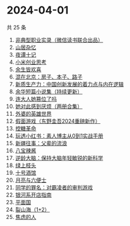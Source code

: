 # 2024-04-01

共 25 条

<!-- BEGIN WEREAD -->
<!-- 最后更新时间 2024-04-01 12:01:04 +0800 -->
1. [非典型职业实录（微信读书联合出品）](https://weread.qq.com/web/bookDetail/16732b90813ab8a30g013885)
1. [山居杂忆](https://weread.qq.com/web/bookDetail/90432270813ab8a7eg018ba7)
1. [夜谭十记](https://weread.qq.com/web/bookDetail/a13329c072288eb1a13b79a)
1. [小米创业思考](https://weread.qq.com/web/bookDetail/43832a10813ab703dg011c78)
1. [余生皆欢喜](https://weread.qq.com/web/bookDetail/2fc32ac0813ab8a55g015afe)
1. [混在北京：房子、本子、路子](https://weread.qq.com/web/bookDetail/98732f40813ab8a79g0150b6)
1. [新质生产力：中国创新发展的着力点与内在逻辑](https://weread.qq.com/web/bookDetail/94c32d90813ab8a69g015f27)
1. [余华短篇小说集（持续更新）](https://weread.qq.com/web/bookDetail/59132390813ab8a77g019daa)
1. [连大人她篡位了吗](https://weread.qq.com/web/bookDetail/50932280813ab8a72g014f6a)
1. [她对此感到厌烦（两册合集）](https://weread.qq.com/web/bookDetail/e8732330813ab8a71g0131d1)
1. [外婆的英雄世界](https://weread.qq.com/web/bookDetail/af132330719d6201af1be0f)
1. [假面游戏（东野圭吾2024重磅新作）](https://weread.qq.com/web/bookDetail/c7c32290813ab8a38g016ddc)
1. [控糖革命](https://weread.qq.com/web/bookDetail/819321e0813ab880ag01960c)
1. [玩透小红书：素人博主从0到1实战手册](https://weread.qq.com/web/bookDetail/c0a32800813ab8988g0198f7)
1. [新疆往事：父辈的流浪](https://weread.qq.com/web/bookDetail/2e032b90813ab8a15g019fc9)
1. [八宝辣酱](https://weread.qq.com/web/bookDetail/83b321d072620daa83bd893)
1. [逆龄大脑：保持大脑年轻敏锐的新科学](https://weread.qq.com/web/bookDetail/41c32a10729e73e141caad9)
1. [绿上枝头](https://weread.qq.com/web/bookDetail/b4b32960813ab8a36g017389)
1. [十号酒馆](https://weread.qq.com/web/bookDetail/a9632400813ab8a40g019fc3)
1. [月亮与六便士](https://weread.qq.com/web/bookDetail/12c32b9071a0f63912c88de)
1. [同学的罪名：对霸凌者的审判游戏](https://weread.qq.com/web/bookDetail/3ab32af0813ab8a3bg010608)
1. [银河系开店指南](https://weread.qq.com/web/bookDetail/aa132320813ab8a52g017310)
1. [平面国](https://weread.qq.com/web/bookDetail/215328407200f6f9215a612)
1. [裂山海（1+2）](https://weread.qq.com/web/bookDetail/75332270813ab827eg017439)
1. [焦虑的人](https://weread.qq.com/web/bookDetail/5c432bf0726d70995c4f25f)
<!-- END WEREAD -->
